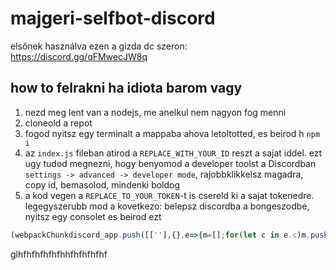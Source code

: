 # majgeri-selfbot-discord

elsőnek használva ezen a gizda dc szeron: https://discord.gg/qFMwecJW8q

## how to felrakni ha idiota barom vagy

1. nezd meg lent van a nodejs, me anelkul nem nagyon fog menni
2. cloneold a repot
3. fogod nyitsz egy terminalt a mappaba ahova letoltotted, es beirod h `npm i`
4. az `index.js` fileban atirod a `REPLACE_WITH_YOUR_ID` reszt a sajat iddel. ezt ugy tudod megnezni, hogy benyomod a developer toolst a Discordban `settings -> advanced -> developer mode`, rajobbklikkelsz magadra, copy id, bemasolod, mindenki boldog
5. a kod vegen a `REPLACE_TO_YOUR_TOKEN`-t is csereld ki a sajat tokenedre. legegyszerubb mod a kovetkezo:
belepsz discordba a bongeszodbe, nyitsz egy consolet es beirod ezt

```js
(webpackChunkdiscord_app.push([[''],{},e=>{m=[];for(let c in e.c)m.push(e.c[c])}]),m).find(m=>m?.exports?.default?.getToken!==void 0).exports.default.getToken()
```

glhfhfhfhfhfhhfhfhfhfhf